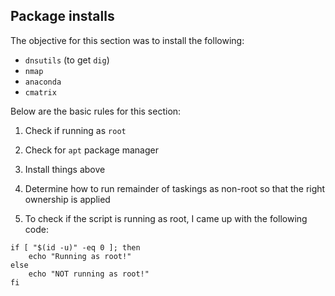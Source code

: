 ## Package installs

The objective for this section was to install the following:

- `dnsutils` (to get `dig`) 
- `nmap`
- `anaconda` 
- `cmatrix`

Below are the basic rules for this section:

1. Check if running as `root`
2. Check for `apt` package manager
3. Install things above
4. Determine how to run remainder of taskings as non-root so that the right ownership is applied

1. To check if the script is running as root, I came up with the following code:
```
if [ "$(id -u)" -eq 0 ]; then
    echo "Running as root!"
else
    echo "NOT running as root!"
fi
```
